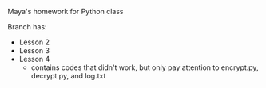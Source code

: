 Maya's homework for Python class

Branch has:  
- Lesson 2  
- Lesson 3  
- Lesson 4  
  - contains codes that didn't work, but only pay attention to encrypt.py, decrypt.py, and log.txt
